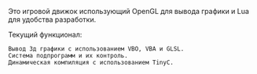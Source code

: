 Это игровой движок использующий OpenGL для вывода графики и Lua для удобства разработки.

Текущий функционал:

	Вывод 3д графики с использованием VBO, VBA и GLSL.
	Система подпрограмм и их контроль.
	Динамическая компиляция с использованием TinyC.

